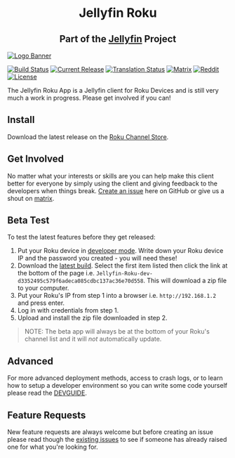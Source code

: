 <h1 style="text-align: center;">Jellyfin Roku</h1>
<h2 style="text-align: center;">Part of the <a href="https://jellyfin.media">Jellyfin</a> Project</h2>

[![Logo Banner](https://raw.githubusercontent.com/jellyfin/jellyfin-ux/master/branding/SVG/banner-logo-solid.svg?sanitize=true "Jellyfin")](https://jellyfin.media)

[![Build Status](https://img.shields.io/github/actions/workflow/status/jellyfin/jellyfin-roku/build-dev.yml?logo=github&branch=unstable "Build Status")](https://github.com/jellyfin/jellyfin-roku/actions/workflows/build-dev.yml?query=branch%3Aunstable)
[![Current Release](https://img.shields.io/github/release/jellyfin/jellyfin-roku.svg?logo=github "Current Release")](https://github.com/jellyfin/jellyfin-roku/releases)
[![Translation Status](https://translate.jellyfin.org/widgets/jellyfin/-/jellyfin-roku/svg-badge.svg "Translation Status")](https://translate.jellyfin.org/projects/jellyfin/jellyfin-roku/?utm_source=widget)
[![Matrix](https://img.shields.io/matrix/jellyfin:matrix.org.svg?logo=matrix "Chat on Matrix")](https://matrix.to/#/#jellyfin-dev-roku:matrix.org)
[![Reddit](https://img.shields.io/badge/reddit-r%2Fjellyfin-%23FF5700.svg?logo=reddit "Join our Subreddit")](https://www.reddit.com/r/jellyfin)
[![License](https://img.shields.io/github/license/jellyfin/jellyfin-roku.svg "GPL 2.0 License")](LICENSE)

The Jellyfin Roku App is a Jellyfin client for Roku Devices and is still very much a work in progress. Please get involved if you can!

## Install

Download the latest release on the [Roku Channel Store](https://channelstore.roku.com/details/cc5e559d08d9ec87c5f30dcebdeebc12/jellyfin).

## Get Involved

No matter what your interests or skills are you can help make this client better for everyone by simply using the client and giving feedback to the developers when things break. [Create an issue](https://github.com/jellyfin/jellyfin-roku/issues/new/choose) here on GitHub or give us a shout on [matrix](https://matrix.to/#/#jellyfin-dev-roku:matrix.org).

## Beta Test

To test the latest features before they get released:

1. Put your Roku device in [developer mode](https://blog.roku.com/developer/2016/02/04/developer-setup-guide). Write down your Roku device IP and the password you created - you will need these!
2. Download the [latest build](https://github.com/jellyfin/jellyfin-roku/actions/workflows/build-dev.yml?query=branch%3Aunstable). Select the first item listed then click the link at the bottom of the page i.e. `Jellyfin-Roku-dev-d3352495c579f6adeca085cdbc137ac36e70d558`. This will download a zip file to your computer.
3. Put your Roku's IP from step 1 into a browser i.e. `http://192.168.1.2` and press enter.
4. Log in with credentials from step 1.
5. Upload and install the zip file downloaded in step 2.

> NOTE: The beta app will always be at the bottom of your Roku's channel list and it will *not* automatically update.

## Advanced

For more advanced deployment methods, access to crash logs, or to learn how to setup a developer environment so you can write some code yourself please read the [DEVGUIDE](DEVGUIDE.md).

## Feature Requests

New feature requests are always welcome but before creating an issue please read though the [existing issues](https://github.com/jellyfin/jellyfin-roku/issues?q=is%3Aissue+is%3Aopen+sort%3Aupdated-desc) to see if someone has already raised one for what you're looking for.
